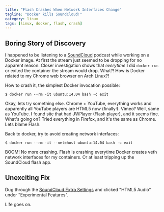 ```yaml
---
title: "Flash Crashes When Network Interfaces Change"
tagline: "Docker kills SoundCloud!"
category: linux
tags: [linux, docker, flash, crash]
---
```


## Boring Story of Discovery

I happened to be listening to a [SoundCloud](https://soundcloud.com) podcast while working on a Docker image.  At first the stream just seemed to be dropping for no apparent reason.  Closer investigation shows that *everytime* I did `docker run` or exited the container the stream would drop.  What?!  How is Docker related to my Chrome web browser on Arch Linux?!

How to crash it, the simplest Docker invocation possible:

    $ docker run --rm -it ubuntu:14.04 bash -c exit

Okay, lets try something else.  Chrome + YouTube, everything works and apparently all YouTube players are HTML5 now (finally!).  Vimeo? Well, same as YouTube.  I found site that had JWPlayer (Flash player), and it seems fine. What's going on?  Tried everything in Firefox, and it's the same as Chrome.  Lets blame Flash.

Back to docker, try to avoid creating network interfaces:

    $ docker run --rm -it --net=host ubuntu:14.04 bash -c exit

BOOM! No more crashing.  Flash is crashing everytime Docker creates veth network interfaces for my containers. Or at least tripping up the SoundCloud flash app.


## Unexciting Fix

Dug through the [SoundCloud Extra Settings](http://soundcloud.com/settings/extra) and clicked "HTML5 Audio" under "Experimental Features".

Life goes on.
